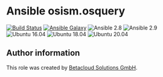 # Ansible osism.osquery

[![Build Status](https://travis-ci.org/osism/ansible-osquery.svg?branch=master)](https://travis-ci.org/osism/ansible-osquery)
[![Ansible Galaxy](https://img.shields.io/badge/Ansible%20Galaxy-osism.osquery-blue.svg)](https://galaxy.ansible.com/osism/osquery/)
![Ansible 2.8](https://img.shields.io/badge/Ansible-2.8-green.png?style=flat)
![Ansible 2.9](https://img.shields.io/badge/Ansible-2.9-green.png?style=flat)
![Ubuntu 16.04](https://img.shields.io/badge/Ubuntu-16.04-orange.png?style=flat)
![Ubuntu 18.04](https://img.shields.io/badge/Ubuntu-18.04-orange.png?style=flat)
![Ubuntu 20.04](https://img.shields.io/badge/Ubuntu-20.04-orange.png?style=flat)

Author information
------------------

This role was created by [Betacloud Solutions GmbH](https://www.betacloud-solutions.de).
